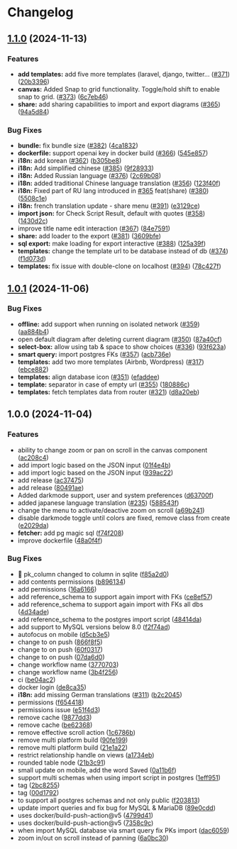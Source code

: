 # Changelog

## [1.1.0](https://github.com/chartdb/chartdb/compare/v1.0.1...v1.1.0) (2024-11-13)


### Features

* **add templates:** add five more templates (laravel, django, twitter… ([#371](https://github.com/chartdb/chartdb/issues/371)) ([20b3396](https://github.com/chartdb/chartdb/commit/20b3396ec2afff09ca8bcdd91f5c6284c93cd959))
* **canvas:** Added Snap to grid functionality. Toggle/hold shift to enable snap to grid. ([#373](https://github.com/chartdb/chartdb/issues/373)) ([6c7eb46](https://github.com/chartdb/chartdb/commit/6c7eb4609d8466278de30317665929ec529c1f94))
* **share:** add sharing capabilities to import and export diagrams ([#365](https://github.com/chartdb/chartdb/issues/365)) ([94a5d84](https://github.com/chartdb/chartdb/commit/94a5d84fae819b0de6c1e471d1aad16dc8f39dd6))


### Bug Fixes

* **bundle:** fix bundle size ([#382](https://github.com/chartdb/chartdb/issues/382)) ([4ca1832](https://github.com/chartdb/chartdb/commit/4ca18327324106950f0d1af851b9b74379b67b7b))
* **dockerfile:** support openai key in docker build ([#366](https://github.com/chartdb/chartdb/issues/366)) ([545e857](https://github.com/chartdb/chartdb/commit/545e8578c9e8aa71696f6aa8bec81cacaa602c2d))
* **i18n:** add korean ([#362](https://github.com/chartdb/chartdb/issues/362)) ([b305be8](https://github.com/chartdb/chartdb/commit/b305be82aee00994ef576ca6fd62d72dd491f771))
* **i18n:** Add simplified chinese ([#385](https://github.com/chartdb/chartdb/issues/385)) ([9f28933](https://github.com/chartdb/chartdb/commit/9f2893319a1a2aed9a7c03d15e25a17ab37c2465))
* **i18n:** Added Russian language ([#376](https://github.com/chartdb/chartdb/issues/376)) ([2c69b08](https://github.com/chartdb/chartdb/commit/2c69b08eaea6b86ce0c1ddb18a23e22629198bf5))
* **i18n:** added traditional Chinese language translation ([#356](https://github.com/chartdb/chartdb/issues/356)) ([123f40f](https://github.com/chartdb/chartdb/commit/123f40f39e703ad612635964af530ac72c387d3c))
* **i18n:** Fixed part of RU lang introduced in [#365](https://github.com/chartdb/chartdb/issues/365) feat(share) ([#380](https://github.com/chartdb/chartdb/issues/380)) ([5508c1e](https://github.com/chartdb/chartdb/commit/5508c1e084e0ee24d1a54f721f760b9fc14df107))
* **i18n:** french translation update - share menu ([#391](https://github.com/chartdb/chartdb/issues/391)) ([e3129ce](https://github.com/chartdb/chartdb/commit/e3129cec744d18f09953544d9e74cd5adc4e8afb))
* **import json:** for Check Script Result, default with quotes ([#358](https://github.com/chartdb/chartdb/issues/358)) ([1430d2c](https://github.com/chartdb/chartdb/commit/1430d2c2365b7b74e36b8ff9d32a163d7437448a))
* improve title name edit interaction ([#367](https://github.com/chartdb/chartdb/issues/367)) ([84e7591](https://github.com/chartdb/chartdb/commit/84e7591d0586b9a457f31737c6e363ef41574142))
* **share:** add loader to the export ([#381](https://github.com/chartdb/chartdb/issues/381)) ([3609bfe](https://github.com/chartdb/chartdb/commit/3609bfea4d4c78b03711ff8d721b4e67bf82185a))
* **sql export:** make loading for export interactive ([#388](https://github.com/chartdb/chartdb/issues/388)) ([125a39f](https://github.com/chartdb/chartdb/commit/125a39fb5be803f0e6db0b68fb5bc8e290fa8dae))
* **templates:** change the template url to be database instead of db ([#374](https://github.com/chartdb/chartdb/issues/374)) ([f1d073d](https://github.com/chartdb/chartdb/commit/f1d073d05383955da6f60a9a66ed2be879b103e4))
* **templates:** fix issue with double-clone on localhost ([#394](https://github.com/chartdb/chartdb/issues/394)) ([78c427f](https://github.com/chartdb/chartdb/commit/78c427f38e5c64fc340d13ceb2153c2b85db437e))

## [1.0.1](https://github.com/chartdb/chartdb/compare/v1.0.0...v1.0.1) (2024-11-06)


### Bug Fixes

* **offline:** add support when running on isolated network ([#359](https://github.com/chartdb/chartdb/issues/359)) ([aa884b4](https://github.com/chartdb/chartdb/commit/aa884b49ce16d70f67881bdc940993c1fe901796))
* open default diagram after deleting current diagram ([#350](https://github.com/chartdb/chartdb/issues/350)) ([87a40cf](https://github.com/chartdb/chartdb/commit/87a40cff615b04b678642ba2d6e097c38b26d239))
* **select-box:** allow using tab & space to show choices ([#336](https://github.com/chartdb/chartdb/issues/336)) ([93f623a](https://github.com/chartdb/chartdb/commit/93f623a13a61e9143638fbe7e8346f07e37a26b2))
* **smart query:** import postgres FKs ([#357](https://github.com/chartdb/chartdb/issues/357)) ([acb736e](https://github.com/chartdb/chartdb/commit/acb736e44fd50d29a85b4eff42e20780aef710ed))
* **templates:** add two more templates (Airbnb, Wordpress) ([#317](https://github.com/chartdb/chartdb/issues/317)) ([ebce882](https://github.com/chartdb/chartdb/commit/ebce8827eab049eefa0eebcb0ec2540698bc0e15))
* **templates:** align database icon ([#351](https://github.com/chartdb/chartdb/issues/351)) ([efaddee](https://github.com/chartdb/chartdb/commit/efaddeebb4f24235d82f4e2bf7423fbf48b97187))
* **template:** separator in case of empty url ([#355](https://github.com/chartdb/chartdb/issues/355)) ([180886c](https://github.com/chartdb/chartdb/commit/180886c5882f2329c797fc284b255012d21f5b5c))
* **templates:** fetch templates data from router ([#321](https://github.com/chartdb/chartdb/issues/321)) ([d8a20eb](https://github.com/chartdb/chartdb/commit/d8a20ebbd9118989690a40fcd3aa59fb156b446f))

## 1.0.0 (2024-11-04)


### Features

* ability to change zoom or pan on scroll in the canvas component ([ac208c4](https://github.com/chartdb/chartdb/commit/ac208c47dc307fd0dee5a987bb6ccde8d0599db7))
* add import logic based on the JSON input ([01f4e4b](https://github.com/chartdb/chartdb/commit/01f4e4bc6167c61e9c6b669a10a3f9c84ebc1774))
* add import logic based on the JSON input ([939ac22](https://github.com/chartdb/chartdb/commit/939ac2295f676796b46417433b5ec7625be29839))
* add release ([ac37475](https://github.com/chartdb/chartdb/commit/ac37475f370fb5e11271059aaf25ee98501d4523))
* add release ([80491ae](https://github.com/chartdb/chartdb/commit/80491aea4f9be7b72ced96245607a87b678ead6e))
* Added darkmode support, user and system preferences ([d63700f](https://github.com/chartdb/chartdb/commit/d63700fcfbfc4c65d4a17e93a4b5c48b0c65d9e4))
* added japanese language translation ([#235](https://github.com/chartdb/chartdb/issues/235)) ([588543f](https://github.com/chartdb/chartdb/commit/588543f324bfbec41f1ee67da856b47cc26b1ac2))
* change the menu to activate/deactive zoom on scroll ([a69b241](https://github.com/chartdb/chartdb/commit/a69b241d74f830ebb8f894935c154a53bba93da6))
* disable darkmode toggle until colors are fixed, remove class from create ([e2029da](https://github.com/chartdb/chartdb/commit/e2029da189b2feee772e7d9793ce01e59365f2ca))
* **fetcher:** add pg magic sql ([f74f208](https://github.com/chartdb/chartdb/commit/f74f208a860bf821fd9ace92ffbd91276ef6175c))
* improve dockerfile ([48a0f4f](https://github.com/chartdb/chartdb/commit/48a0f4f240f9fb603a66454e5deb4e7708c6a15d))


### Bug Fixes

* :bug: pk_column changed to column in sqlite ([f85a2d0](https://github.com/chartdb/chartdb/commit/f85a2d086d70e9aa5c63f52a297f290cb2590967))
* add contents permissions ([b896134](https://github.com/chartdb/chartdb/commit/b896134cae940197e6995191dd09124af30ad1a3))
* add permissions ([16a6166](https://github.com/chartdb/chartdb/commit/16a6166b4ad35e879c73ac19a52f8678aad183a8))
* add reference_schema to support again import with FKs ([ce8ef57](https://github.com/chartdb/chartdb/commit/ce8ef57304ab73912275bfbd60e1fee6fe4b104d))
* add reference_schema to support again import with FKs all dbs ([4d34ade](https://github.com/chartdb/chartdb/commit/4d34ade63deb6f4469970ed4fb1f0e4045aa451a))
* add reference_schema to the postgres import script ([48414da](https://github.com/chartdb/chartdb/commit/48414dac83e99d47f2bc195e003689f01602904f))
* add support to MySQL versions below 8.0 ([f2f74ad](https://github.com/chartdb/chartdb/commit/f2f74ad412dfec3a5795182709a949224d37a759))
* autofocus on mobile ([d5cb3e5](https://github.com/chartdb/chartdb/commit/d5cb3e5648203a1552d76818e73c7382b6234f3d))
* change to on push ([866f8f5](https://github.com/chartdb/chartdb/commit/866f8f5ff1aec15a190cad8958d134e9a4ce2a43))
* change to on push ([60f0317](https://github.com/chartdb/chartdb/commit/60f0317ce60c3a8c9dede120e6cfcbbaf4c55174))
* change to on push ([07da6d0](https://github.com/chartdb/chartdb/commit/07da6d05cf9faa809bb9d0f8cd02751f9fb137dc))
* change workflow name ([3770703](https://github.com/chartdb/chartdb/commit/377070391d5573ccaf81ce7bf508bd79393a3d1a))
* change workflow name ([3b4f256](https://github.com/chartdb/chartdb/commit/3b4f2565989247abf88dabd178ad48e188268e33))
* ci ([be04ac2](https://github.com/chartdb/chartdb/commit/be04ac2ff2b2ef17b066bd3a1228408effaa90c4))
* docker login ([de8ca35](https://github.com/chartdb/chartdb/commit/de8ca3580bcfd15ea741a518e78d5e778a8a4ed5))
* **i18n:** add missing German translations ([#311](https://github.com/chartdb/chartdb/issues/311)) ([b2c2045](https://github.com/chartdb/chartdb/commit/b2c20459d55c087f906305707290ac4cfc52055b))
* permissions ([f654418](https://github.com/chartdb/chartdb/commit/f6544186d04bdb54a8afb5489ca62391f8996b1f))
* permissions issue ([e51f4d3](https://github.com/chartdb/chartdb/commit/e51f4d3c1c5471e314c17dc90566e0c8f6e889b9))
* remove cache ([9877dd3](https://github.com/chartdb/chartdb/commit/9877dd3c5a57bfb3e8d3f7efa8e373de3071d217))
* remove cache ([be62368](https://github.com/chartdb/chartdb/commit/be6236877e6005bc326c78fd78529b25e6bec6cb))
* remove effective scroll action ([1c6786b](https://github.com/chartdb/chartdb/commit/1c6786bff44b1be65af814873e40749e37353fa4))
* remove multi platform build ([90fe199](https://github.com/chartdb/chartdb/commit/90fe199b09dd1e46b4b1b29ed9765879bf23c08b))
* remove multi platform build ([21e1a22](https://github.com/chartdb/chartdb/commit/21e1a223bf4fd7d8198ef838801a6c068a26a5ed))
* restrict relationship handle  on views ([a1734eb](https://github.com/chartdb/chartdb/commit/a1734eb376db2642405dc46a4beede8c3f9f79de))
* rounded table node ([21b3c91](https://github.com/chartdb/chartdb/commit/21b3c91d267f0c7f3c9de741365abc23712890a3))
* small update on mobile, add the word Saved ([0a11b6f](https://github.com/chartdb/chartdb/commit/0a11b6f88345126180031ab7359eb941c997c83b))
* support multi schemas when using import script in postgres ([1eff951](https://github.com/chartdb/chartdb/commit/1eff9513eff7c2e52f4752e59ad5afaed52d62eb))
* tag ([2bc8255](https://github.com/chartdb/chartdb/commit/2bc8255c58e0fbec32aeac13e9621e7db690ac7b))
* tag ([00d1792](https://github.com/chartdb/chartdb/commit/00d1792c733335e1c7e82e62cca0e3d3da827a68))
* to support all postgres schemas and not only public ([f203813](https://github.com/chartdb/chartdb/commit/f203813f689e10c5096cdd1a2f4e6b1991c02f33))
* update import queries and fix bug for MySQL & MariaDB ([89e0cdd](https://github.com/chartdb/chartdb/commit/89e0cddd42431ece364301bfb700a140c2df8368))
* uses docker/build-push-action@v5 ([4799d41](https://github.com/chartdb/chartdb/commit/4799d41cd131b8672635aeb71b19a6153b46f4c5))
* uses docker/build-push-action@v5 ([7358c9c](https://github.com/chartdb/chartdb/commit/7358c9c98971896274ffef245ab030897cefea93))
* when import MySQL database via smart query fix PKs import ([dac6059](https://github.com/chartdb/chartdb/commit/dac6059853833d865e0b8a86423b5dac7572e55f))
* zoom in/out on scroll instead of panning ([6a0bc30](https://github.com/chartdb/chartdb/commit/6a0bc30cdbfebed7c12d8ceeba39058d55c170fb))
